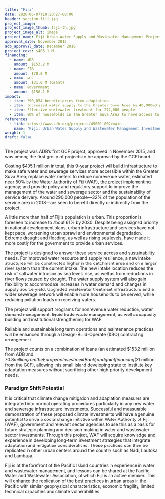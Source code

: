 ```yaml
---
title: "Fiji"
date: 2020-06-07T10:20:27+08:00
header: section-fiji.jpg
project_image:
project_image_thumb: fiji-th.jpg
project_image_alt: image
project_name: Fiji Urban Water Supply and Wastewater Management Project
approval_date: November 2015
adb_approval_date: December 2016
project_cost: $405.1 M
financing:
  - name: ADB
    amount: $153.2 M
  - name: EIB
    amount: $70.8 M
  - name: GCF
    amount: $31.0 M (Grant)
  - name: Government
    amount: $150.1 M
impact:
  - item: 290,854 beneficiaries from adaptation
  - item: Increased water supply to the Greater Suva Area by 40,000m3 per day
  - item: Effective wastewater treatment for 277,000 people
  - item: 60% of households in the Greater Suva Area to have access to a reticulated sewage system
references:
  - link: https://www.adb.org/projects/49001-002/main
    name: "Fiji: Urban Water Supply and Wastewater Management Investment Program"
weight: 1
draft: false
---
```

The project was ADB’s first GCF project, approved in November 2015, and was among the first group of projects to be approved by the GCF board.

Costing $405.1 million in total, this 9-year project will build infrastructure to make safe water and sewerage services more accessible within the Greater Suva Area; replace water meters to reduce nonrevenue water, estimated near 50% by the Water Authority of Fiji (WAF), the project implementing agency; and provide policy and regulatory support to improve the management of the water and sewerage sector and the sustainability of service delivery. Around 290,000 people—32% of the population of the service area in 2018—are seen to benefit directly or indirectly from the project.

A little more than half of Fiji’s population is urban. This proportion is foreseen to increase to about 61% by 2030. Despite being assigned priority in national development plans, urban infrastructure and services have not kept pace, worsening urban sprawl and environmental degradation. Extreme drought and flooding, as well as rising sea levels, have made it more costly for the government to provide urban services.

The project is designed to answer these service access and sustainability needs. For improved water resource and supply resilience, a new intake structures will be constructed higher in the catchment area and on a larger river system than the current intake. The new intake location reduces the risk of saltwater intrusion as sea levels rise, as well as from reductions in river flows caused by drought. The water supply system will also gain flexibility to accommodate increases in water demand and changes in supply source yield.
Upgraded wastewater treatment infrastructure and a wider sewerage network will enable more households to be served, while reducing pollution loads on receiving waters.

The project will support programs for nonrevenue water reduction, water demand management, liquid trade waste management, as well as capacity building and institutional strengthening for WAF.

Reliable and sustainable long term operations and maintenance practices will be enhanced through a Design-Build-Operate (DBO) contracting arrangement.

The project counts on a combination of loans (an estimated $153.2 million from ADB and $70.8 million from the European Investment Bank) and grant financing ($31 million from the GCF), allowing this small island developing state to institute key adaptation measures without sacrificing other high-priority development needs.

### Paradigm Shift Potential

It is critical that climate change mitigation and adaptation measures are integrated into normal operating procedures particularly in any new water and sewerage infrastructure investments. Successful and measurable demonstration of these proposed climate investments will have a genuine potential to drive a social change initiative within Water Authority of Fiji (WAF), government and relevant sector agencies to use this as a basis for future strategic planning and decision-making in water and wastewater sector investments. Through this project, WAF will acquire knowledge and experience in developing long-term investment strategies that integrate adaptation and mitigation considerations. These practices can then be replicated in other urban centers around the country such as Nadi, Lautoka and Lambasa.

Fiji is at the forefront of the Pacific Island countries in experience in water and wastewater management, and lessons can be shared at the Pacific Water and Wastewater Association, of which Fiji is an active member. This will enhance the replication of the best practices in urban areas in the Pacific with similar geophysical characteristics, economic fragility, limited technical capacities and climate vulnerabilities.